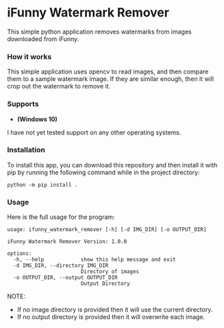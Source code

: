 # iFunny Watermark Remover
This simple python application removes watermarks from images downloaded from iFunny. 

### How it works
This simple application uses opencv to read images, and then compare them to a sample watermark image. If they are similar enough, then it will crop out the watermark to remove it.

### Supports
- **(Windows 10)**

I have not yet tested support on any other operating systems.

### Installation
To install this app, you can download this repository and then install it with pip by running the following command while in the project directory:
```
python -m pip install .
```

### Usage
Here is the full usage for the program:
```
usage: ifunny_watermark_remover [-h] [-d IMG_DIR] [-o OUTPUT_DIR]

iFunny Watermark Remover Version: 1.0.0

options:
  -h, --help            show this help message and exit
  -d IMG_DIR, --directory IMG_DIR
                        Directory of images
  -o OUTPUT_DIR, --output OUTPUT_DIR
                        Output Directory
```
NOTE:  
- If no image directory is provided then it will use the current directory.  
- If no output directory is provided then it will overwrite each image.
